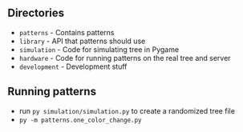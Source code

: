 ## Directories

* `patterns` - Contains patterns
* `library` - API that patterns should use
* `simulation` - Code for simulating tree in Pygame
* `hardware` - Code for running patterns on the real tree and server
* `development` - Development stuff

## Running patterns
* run `py simulation/simulation.py` to create a randomized tree file
* `py -m patterns.one_color_change.py`
